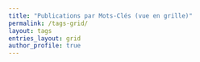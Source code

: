 ```yaml
---
title: "Publications par Mots-Clés (vue en grille)"
permalink: /tags-grid/
layout: tags
entries_layout: grid
author_profile: true
---
```

